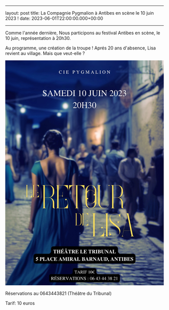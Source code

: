 
---
layout: post
title: La Compagnie Pygmalion à Antibes en scène le 10 juin 2023 !
date: 2023-06-01T22:00:00.000+00:00

---
Comme l'année dernière, Nous participons au festival Antibes en scène, le 10 juin, représentation à 20h30.

Au programme, une création de la troupe ! Aprés 20 ans d'absence, Lisa revient au village. Mais que veut-elle ? 

![](/images/2023/Affiche.jpg)

Réservations au 0643443821 (Théâtre du Tribunal)

Tarif: 10 euros